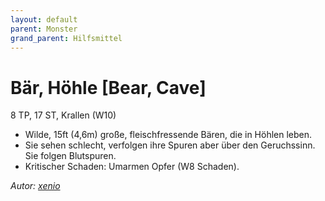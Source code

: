 ```yaml
---
layout: default
parent: Monster
grand_parent: Hilfsmittel
---
```


# Bär, Höhle [Bear, Cave]
8 TP, 17 ST, Krallen (W10)
- Wilde, 15ft (4,6m) große, fleischfressende Bären, die in Höhlen leben.
- Sie sehen schlecht, verfolgen ihre Spuren aber über den Geruchssinn. Sie folgen Blutspuren.
- Kritischer Schaden: Umarmen Opfer (W8 Schaden).

*Autor: [xenio](https://xenioinabottle.blogspot.com)*
